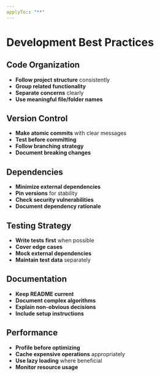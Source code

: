 ```yaml
---
applyTo:: "**"
---
```


# Development Best Practices

## Code Organization
- **Follow project structure** consistently
- **Group related functionality**
- **Separate concerns** clearly
- **Use meaningful file/folder names**

## Version Control
- **Make atomic commits** with clear messages
- **Test before committing**
- **Follow branching strategy**
- **Document breaking changes**

## Dependencies
- **Minimize external dependencies**
- **Pin versions** for stability
- **Check security vulnerabilities**
- **Document dependency rationale**

## Testing Strategy
- **Write tests first** when possible
- **Cover edge cases**
- **Mock external dependencies**
- **Maintain test data** separately

## Documentation
- **Keep README current**
- **Document complex algorithms**
- **Explain non-obvious decisions**
- **Include setup instructions**

## Performance
- **Profile before optimizing**
- **Cache expensive operations** appropriately
- **Use lazy loading** where beneficial
- **Monitor resource usage**
